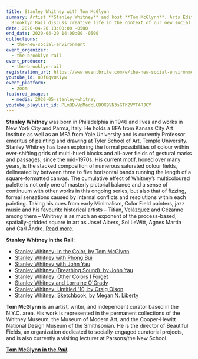 ```yaml
---
title: Stanley Whitney with Tom McGlynn
summary: Artist **Stanley Whitney** and host **Tom McGlynn**, Arts Editor at the
  Brooklyn Rail discuss creative life in the context of our new social reality.
date: 2020-04-20 13:00:00 -0500
end_date: 2020-04-20 14:00:00 -0500
collections:
  - the-new-social-environment
event_organizer:
  - the-brooklyn-rail
event_producer:
  - the-brooklyn-rail
registration_url: https://www.eventbrite.com/e/the-new-social-environment-25-stanley-whitney-tickets-102899067882
youtube_id: 8DfOqvOKIyw
event_platform:
  - zoom
featured_images:
  - media: 2020-05-stanley-whitney
youtube_playlist_id: PLmQDwVpMadcLGDOX9VN3sGTh2VYT4RJGY
---
```

**Stanley Whitney** was born in Philadelphia in 1946 and lives and works in New York City and Parma, Italy. He holds a BFA from Kansas City Art Institute as well as an MFA from Yale University and is currently Professor emeritus of painting and drawing at Tyler School of Art, Temple University. Stanley Whitney has been exploring the formal possibilities of colour within ever-shifting grids of multi-hued blocks and all-over fields of gestural marks and passages, since the mid-1970s. His current motif, honed over many years, is the stacked composition of numerous saturated colour fields, delineated by between three to five horizontal bands running the length of a square-formatted canvas. The cumulative effect of Whitney’s multicoloured palette is not only one of masterly pictorial balance and a sense of continuum with other works in this ongoing series, but also that of fizzing, formal sensations caused by internal conflicts and resolutions within each painting. Taking his cues from early Minimalism, Color Field painters, jazz music and his favourite historical artists – Titian, Velázquez and Cézanne among them – Whitney is as much an exponent of the process-based, spatially-gridded square in art as Josef Albers, Sol LeWitt, Agnes Martin and Carl Andre. [Read more](<https://www.lissongallery.com/artists/stanley-whitney>).

**Stanley Whitney in the Rail:**

* [Stanley Whitney: In the Color, by Tom McGlynn](https://brooklynrail.org/2018/12/artseen/Stanley-WhitneyL-In-the-Color)
* [Stanley Whitney with Phong Bui](https://brooklynrail.org/2018/02/in-memoriam/Stanley-Whitney-Jack-Whitten)
* [Stanley Whitney with John Yau](https://brooklynrail.org/2008/10/art/show-and-tell-contemporary-practice-in-artists-books)
* [Stanley Whitney (Breathing Sound), by John Yau](https://brooklynrail.org/2006/11/artseen/stanley-whitney)
* [Stanley Whitney: Other Colors I Forget](https://brooklynrail.org/2013/06/artseen/stanley-whitney-other-colors-i-forget)
* [Stanley Whitney and Lorraine O'Grady](https://brooklynrail.org/2015/09/artseen/stanley-whitney-and-lorraine-ogrady)
* [Stanley Whitney: Untitled '10, by Craig Olson](https://brooklynrail.org/2010/02/artseen/stanley-whitney-untitled-10)
* [Stanley Whitney: Sketchbook, by Megan N. Liberty](https://brooklynrail.org/2017/11/art_books/STANLEY-WHITNEY-Drawings)

**Tom McGlynn**  is an artist, writer, and independent curator based in the N.Y.C. area. His work is represented in the permanent collections of the Whitney Museum, the Museum of Modern Art, and the Cooper-Hewitt National Design Museum of the Smithsonian. He is the director of Beautiful Fields, an organization dedicated to socially-engaged curatorial projects, and is also currently a visiting lecturer at Parsons/the New School. 

**[Tom McGlynn in the *Rail*](<https://brooklynrail.org/contributor/tom-mcglynn>).**